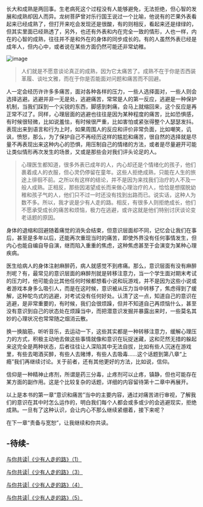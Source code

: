 长大和成熟是两回事。生老病死这个过程没有人能够避免，无法拒绝，但心智的发展和成熟却因人而异。龙树菩萨曾对乐行国王说过一个比喻，他说有的芒果外表看起来已经成熟了，但打开来吃会发现还是很酸，有的则相反，看起来还是绿绿的，但其实里面已经熟透了，另外，也还有外表和内在完全一致的情形，人也一样，内在的心智的成熟，往往并不是和外在的身体的同步成长的。有的人虽然外表已经是成年人，但内心中，或者说在某些方面仍然可能还非常幼稚。

![image](https://upload-images.jianshu.io/upload_images/275449-b53bf639a08a3729.jpg?imageMogr2/auto-orient/strip%7CimageView2/2/w/1240)

> 人们就是不愿意谈论真正的成熟，因为它太痛苦了。成熟不在于你是否西装革履、谈吐文雅，而在于你是否能面对问题和痛苦而不回避。

人一定会经历许许多多痛苦，面对各种各样的压力，一些人选择面对，一些人则会选择逃避。逃避并非一无是处，逃避痛苦，常常是人的第一反应，逃避是一种保护机制，当我们踩到一个尖锐的东西，脚感到刺痛，会马上就缩回来，这个反应是再正常不过了。同样，心理层面的逃避也往往是因为某种程度的痛苦，比如恐惧感，有时候很轻微，比如说羞怯，有时候很严重，比如害怕或紧张得整个人瑟瑟发抖。表现出来到语言和行为上时，如果周围人的反应和评价非常负面，比如嘲笑，讥讽，愤怒，那么，为了保护自己不再经历这样的尴尬和痛苦，很自然的选择就是尽量不再表现出来这种内心的恐惧，用压制自己的情绪的方法，或者是尽量避开可能让类似情形再次发生的场景，又或是那些会对我们评头论足的人。

> 心理医生都知道，很多外表已成年的人，内心却还是个情绪化的孩子，他们裹着成人的衣服，但心灵仍停留在童年。这些人拒绝成熟，只能在人生的旅途上徘徊不前。之所以有这样的结论，并不是因为来找我们治疗的人不及一般人成熟。正相反，那些因渴望成长而来做心理治疗的人，恰恰是想摆脱幼稚和孩子气的人，他们只不过一时还没有找到出路而已。说实话，这种人为数不多。所以，我才说是少有人走的路。相反，有很多人则拒绝成长，他们不愿承受成长的痛苦和烦恼，极力在逃避，或许这就是他们特别讨厌谈论变老话题的原因。

身体的退缩和回避随着痛觉的消失会结束，但意识层面却不同，记忆会让我们在事后，甚至是多年以后，还能再次重现当时的痛苦，即使外界没有任何事情发生，但内心也能自编自导自演，继而陷入重重的焦虑，这种焦虑甚至于会演变为某种心理疾病。

医生给病人的身体注射麻醉药，病人就感觉不到疼痛。那么，意识层面有没有麻醉剂呢？有，最常见的意识层面的麻醉剂就是转移注意力，当一个学生面对期末考试的压力时，他可能会比其他任何时候都想看小说和玩游戏，并不是因为这些小说或者游戏本身多么吸引人，而是在这时候，意识被从压力当中转移了，焦虑得到了缓解，这种鸵鸟式的逃避，对考试没有任何好处。认清了这一点，知道自己的意识在逃避，是非常重要的，有时候，我们会很烦躁，但并不知道自己再烦恼什么，甚至没有意识到自己的状态处在烦躁当中，而把潜意识发掘并暴露出来时，一些莫名其妙的心理状况也常常随之烟消云散。

换一换脑筋，听听音乐，去运动一下，这些其实都是一种转移注意力，缓解心理压力的方式，积极主动地去做这些事情就像和意识在玩捉迷藏，这和茫然无措的躲起来这完全是两种状态，后者往往让人深陷其中无法自拔，比如有些人沉迷在游戏里，有些去喝酒买醉，有些人去赌博，有些人去吸毒……这个话题到第八章“上瘾”我们再继续讨论。关于前者，还有其他更好的方法，比如说，信仰。

信仰是一种精神止疼剂，所谓是药三分毒，止疼剂可以止疼，镇静，但也可能存在某方面的副作用。这是个比较复杂的话题，详细的内容留待第十二章中再展开。

以上是本书的第一章“意识和痛苦”当中的主要内容，通过对痛苦进行审视，了解我们的意识在其中时怎么运作的，明白我们每个人都会或多或少的会逃避现实，拒绝成熟。一旦有了这种认识，会让内心不那么继续紧绷着，接下来呢？

在下一章“责备与宽恕”，让我继续和你共读。

-待续-
----
[与你共读|《少有人走的路》（1）](https://www.jianshu.com/p/df880bb15bcd)

[与你共读|《少有人走的路》（3）](https://www.jianshu.com/p/445db83c774d)

[与你共读|《少有人走的路》（4）](https://www.jianshu.com/p/d89185e4867e)

[与你共读|《少有人走的路》（5）](https://www.jianshu.com/p/bbc1d726b165)

